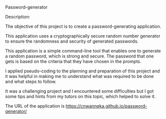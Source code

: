 Password-generator

Description:

The objective of this project is to create a password-generating application.

This application uses a cryptographically secure random number generator to ensure the randomness and security of generated passwords.

This application is a simple command-line tool that enables one to generate a random password, which is strong and secure. The password that one gets is based on the criteria that they have chosen in the prompts.

I applied pseudo-coding to the planning and preparation of this project and it was helpful in making me to understand what was required to be done and what steps to follow.

It was a challenging project and I encountered some difficulties but I got some tips and hints from my tutors on this topic, which helped to solve it.

The URL of the application is https://cnwanneka.github.io/password-generator/

